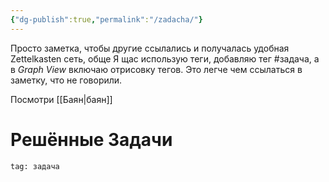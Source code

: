 ```yaml
---
{"dg-publish":true,"permalink":"/zadacha/"}
---
```


Просто заметка, чтобы другие ссылались и получалась удобная Zettelkasten сеть, обще Я щас использую теги, добавляю тег \#задача, а в *Graph View* включаю отрисовку тегов.  Это легче чем ссылаться в заметку, что не говорили.

Посмотри [[Баян\|баян]]

# Решённые Задачи

```query
tag: задача
```